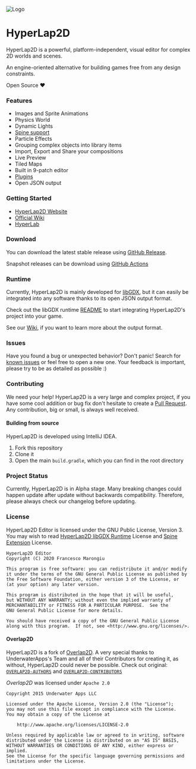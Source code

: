 ![Logo](https://raw.githubusercontent.com/rednblackgames/HyperLap2D/master/icons/HyperLap2D.png)
# HyperLap2D
HyperLap2D is a powerful, platform-independent, visual editor for complex 2D worlds and scenes. 

An engine-oriented alternative for building games free from any design constraints.

Open Source ❤️

### Features
- Images and Sprite Animations
- Physics World
- Dynamic Lights
- [Spine support](https://github.com/rednblackgames/HyperLap2D/tree/master/h2d-libgdx-spine-extension)
- Particle Effects
- Grouping complex objects into library items
- Import, Export and Share your compositions
- Live Preview
- Tiled Maps
- Built in 9-patch editor
- [Plugins](https://hyperlap2d.rednblack.games/wiki/plugins/)
- Open JSON output

### Getting Started
- [HyperLap2D Website](https://hyperlap2d.rednblack.games)
- [Official Wiki](https://hyperlap2d.rednblack.games/wiki)
- [HyperLab](https://hyperlab.rednblack.games)

### Download

You can download the latest stable release using [GitHub Release](https://github.com/rednblackgames/HyperLap2D/releases).

Snapshot releases can be download using [GitHub Actions](https://github.com/rednblackgames/HyperLap2D/actions?query=workflow%3A%22Java+CI+with+Gradle%22)

### Runtime

Currently, HyperLap2D is mainly developed for [libGDX](https://github.com/libgdx/libgdx), but it can easily be integrated into any software thanks to its open JSON output format.

Check out the libGDX runtime [README](https://github.com/rednblackgames/HyperLap2D/tree/master/hyperlap2d-runtime-libgdx) to start integrating HyperLap2D's project into your game.

See our [Wiki](https://hyperlap2d.rednblack.games/wiki/hyperlap2d/14-json-export-format/), if you want to learn more about the output format.

### Issues

Have you found a bug or unexpected behavior? Don't panic! Search for [known issues](https://github.com/rednblackgames/HyperLap2D/issues) or feel free to open a new one. Your feedback is important, please try to be as detailed as possible :)

### Contributing

We need your help! HyperLap2D is a very large and complex project, if you have some cool addition or bug fix don't hesitate to create a [Pull Request](https://github.com/rednblackgames/HyperLap2D/pulls). Any contribution, big or small, is always well received.

#### Building from source

HyperLap2D is developed using IntelliJ IDEA.

1. Fork this repository
2. Clone it
3. Open the main `build.gradle`, which you can find in the root directory

### Project Status

Currently, HyperLap2D is in Alpha stage. Many breaking changes could happen update after update without backwards compatibility. Therefore, please always check our changelog before updating.

### License

HyperLap2D Editor is licensed under the GNU Public License, Version 3. You may wish to read [HyperLap2D libGDX Runtime](https://github.com/rednblackgames/HyperLap2D/tree/master/hyperlap2d-runtime-libgdx) License and [Spine Extension](https://github.com/rednblackgames/HyperLap2D/tree/master/h2d-libgdx-spine-extension) License.

```
HyperLap2D Editor
Copyright (C) 2020 Francesco Marongiu

This program is free software: you can redistribute it and/or modify
it under the terms of the GNU General Public License as published by
the Free Software Foundation, either version 3 of the License, or
(at your option) any later version.

This program is distributed in the hope that it will be useful,
but WITHOUT ANY WARRANTY; without even the implied warranty of
MERCHANTABILITY or FITNESS FOR A PARTICULAR PURPOSE.  See the
GNU General Public License for more details.

You should have received a copy of the GNU General Public License
along with this program.  If not, see <http://www.gnu.org/licenses/>.
```

#### Overlap2D

HyperLap2D is a fork of [Overlap2D](https://github.com/UnderwaterApps/overlap2d). A very special thanks to UnderwaterApps's Team and all of their Contributors for creating it, as without, HyperLap2D could never be possible.
Check out original: [`OVERLAP2D-AUTHORS`](https://github.com/rednblackgames/HyperLap2D/blob/master/OVERLAP2D-AUTHORS) and [`OVERLAP2D-CONTRIBUTORS`](https://github.com/rednblackgames/HyperLap2D/blob/master/OVERLAP2D-CONTRIBUTORS)

_Overlap2D_ was licensed under `Apache 2.0`
```
Copyright 2015 Underwater Apps LLC

Licensed under the Apache License, Version 2.0 (the "License");
you may not use this file except in compliance with the License.
You may obtain a copy of the License at

    http://www.apache.org/licenses/LICENSE-2.0

Unless required by applicable law or agreed to in writing, software
distributed under the License is distributed on an "AS IS" BASIS,
WITHOUT WARRANTIES OR CONDITIONS OF ANY KIND, either express or implied.
See the License for the specific language governing permissions and
limitations under the License.
```